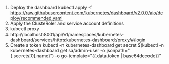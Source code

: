 1. Deploy the dashboard kubectl apply -f https://raw.githubusercontent.com/kubernetes/dashboard/v2.0.0/aio/deploy/recommended.yaml
2. Apply the ClusteRoler and service account definitions
3. kubectl proxy
4. http://localhost:8001/api/v1/namespaces/kubernetes-dashboard/services/https:kubernetes-dashboard:/proxy/#/login
5. Create a token kubectl -n kubernetes-dashboard get secret $(kubectl -n kubernetes-dashboard get sa/admin-user -o jsonpath="{.secrets[0].name}") -o go-template="{{.data.token | base64decode}}"